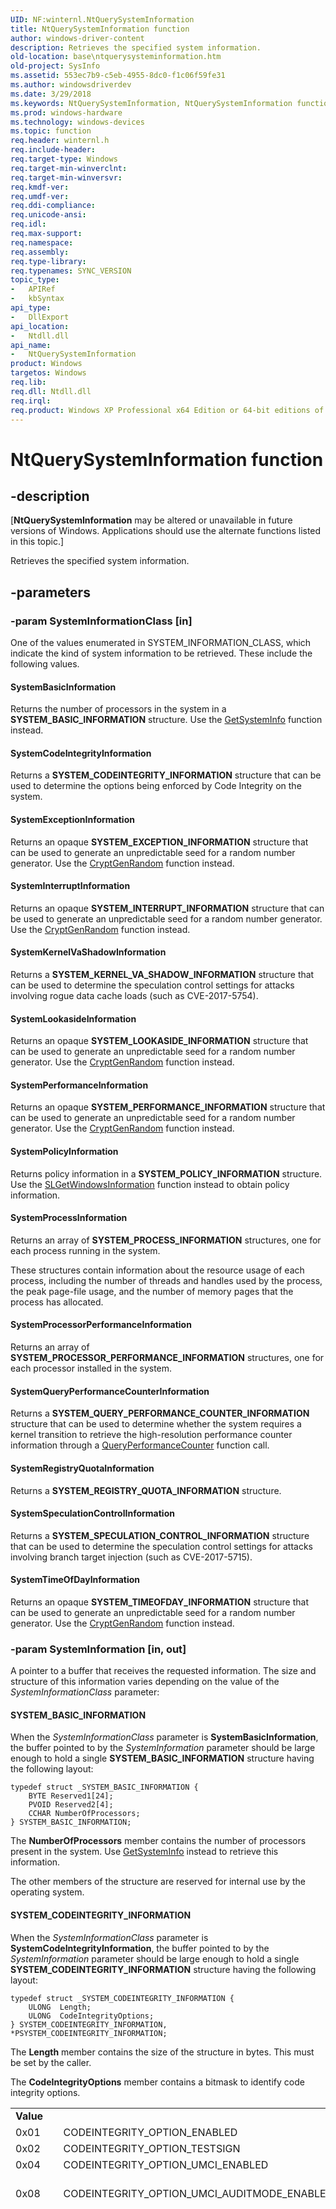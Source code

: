 ```yaml
---
UID: NF:winternl.NtQuerySystemInformation
title: NtQuerySystemInformation function
author: windows-driver-content
description: Retrieves the specified system information.
old-location: base\ntquerysysteminformation.htm
old-project: SysInfo
ms.assetid: 553ec7b9-c5eb-4955-8dc0-f1c06f59fe31
ms.author: windowsdriverdev
ms.date: 3/29/2018
ms.keywords: NtQuerySystemInformation, NtQuerySystemInformation function, SYSTEM_BASIC_INFORMATION, SYSTEM_CODEINTEGRITY_INFORMATION, SYSTEM_EXCEPTION_INFORMATION, SYSTEM_INFORMATION_CLASS, SYSTEM_INTERRUPT_INFORMATION, SYSTEM_KERNEL_VA_SHADOW_INFORMATION, SYSTEM_LOOKASIDE_INFORMATION, SYSTEM_PERFORMANCE_INFORMATION, SYSTEM_POLICY_INFORMATION, SYSTEM_PROCESSOR_PERFORMANCE_INFORMATION, SYSTEM_PROCESS_INFORMATION, SYSTEM_QUERY_PERFORMANCE_COUNTER_INFORMATION, SYSTEM_REGISTRY_QUOTA_INFORMATION, SYSTEM_SPECULATION_CONTROL_INFORMATION, SYSTEM_THREAD_INFORMATION, SYSTEM_TIMEOFDAY_INFORMATION, SYSTEM_VHD_BOOT_INFORMATION, SystemBasicInformation, SystemCodeIntegrityInformation, SystemExceptionInformation, SystemInterruptInformation, SystemKernelVaShadowInformation, SystemLookasideInformation, SystemPerformanceInformation, SystemPolicyInformation, SystemProcessInformation, SystemProcessorPerformanceInformation, SystemQueryPerformanceCounterInformation, SystemRegistryQuotaInformation, SystemSpeculationControlInformation, SystemTimeOfDayInformation, base.ntquerysysteminformation, winternl/NtQuerySystemInformation
ms.prod: windows-hardware
ms.technology: windows-devices
ms.topic: function
req.header: winternl.h
req.include-header: 
req.target-type: Windows
req.target-min-winverclnt: 
req.target-min-winversvr: 
req.kmdf-ver: 
req.umdf-ver: 
req.ddi-compliance: 
req.unicode-ansi: 
req.idl: 
req.max-support: 
req.namespace: 
req.assembly: 
req.type-library: 
req.typenames: SYNC_VERSION
topic_type:
-	APIRef
-	kbSyntax
api_type:
-	DllExport
api_location:
-	Ntdll.dll
api_name:
-	NtQuerySystemInformation
product: Windows
targetos: Windows
req.lib: 
req.dll: Ntdll.dll
req.irql: 
req.product: Windows XP Professional x64 Edition or 64-bit editions of     Windows Server 2003
---
```


# NtQuerySystemInformation function


## -description


<p class="CCE_Message">[<b>NtQuerySystemInformation</b> may be altered or unavailable in future versions of Windows. Applications should use the alternate functions listed in this topic.]

Retrieves the specified system information.


## -parameters




### -param SystemInformationClass [in]

One of the values enumerated in SYSTEM_INFORMATION_CLASS, which indicate the
kind of system information to be retrieved. These include the following values.



#### SystemBasicInformation

Returns the number of processors in the system in a
<b>SYSTEM_BASIC_INFORMATION</b> structure. Use the <a href="https://msdn.microsoft.com/f6d745af-729a-494e-90b4-19fe7d97c7af">GetSystemInfo</a> function instead.



#### SystemCodeIntegrityInformation

Returns a <b>SYSTEM_CODEINTEGRITY_INFORMATION</b> structure that can be used to determine the options being enforced by Code Integrity on the system.



#### SystemExceptionInformation

Returns an opaque <b>SYSTEM_EXCEPTION_INFORMATION</b> structure that can be used
to generate an unpredictable seed for a random number generator. Use the <a href="https://msdn.microsoft.com/3e5a437f-7439-43c9-a191-2908d2df0eb6">CryptGenRandom</a> function
instead.



#### SystemInterruptInformation

Returns an opaque <b>SYSTEM_INTERRUPT_INFORMATION</b> structure that can be used
to generate an unpredictable seed for a random number generator. Use the <a href="https://msdn.microsoft.com/3e5a437f-7439-43c9-a191-2908d2df0eb6">CryptGenRandom</a> function
instead.



#### SystemKernelVaShadowInformation

Returns a <b>SYSTEM_KERNEL_VA_SHADOW_INFORMATION</b> structure that can be used to determine the speculation control settings for attacks involving rogue data cache loads (such as CVE-2017-5754).



#### SystemLookasideInformation

Returns an opaque <b>SYSTEM_LOOKASIDE_INFORMATION</b> structure that can be used
to generate an unpredictable seed for a random number generator. Use the <a href="https://msdn.microsoft.com/3e5a437f-7439-43c9-a191-2908d2df0eb6">CryptGenRandom</a> function
instead.



#### SystemPerformanceInformation

Returns an opaque <b>SYSTEM_PERFORMANCE_INFORMATION</b> structure that can be
used to generate an unpredictable seed for a random number generator. Use the
<a href="https://msdn.microsoft.com/3e5a437f-7439-43c9-a191-2908d2df0eb6">CryptGenRandom</a>
function instead.



#### SystemPolicyInformation

Returns policy information in a <b>SYSTEM_POLICY_INFORMATION</b> structure. Use the <a href="https://msdn.microsoft.com/007b3f3a-c320-4bbc-ab5c-746b513cb815">SLGetWindowsInformation</a> function instead to obtain policy information.



#### SystemProcessInformation

Returns an array of <b>SYSTEM_PROCESS_INFORMATION</b> structures, one for each
process running in the system. 

These structures contain information about the
resource usage of each process, including the number of threads and handles used by the
process, the peak page-file usage, and the number of memory pages that the
process has allocated.



#### SystemProcessorPerformanceInformation

Returns an array of <b>SYSTEM_PROCESSOR_PERFORMANCE_INFORMATION</b> structures,
one for each processor installed in the system.



#### SystemQueryPerformanceCounterInformation

Returns a <b>SYSTEM_QUERY_PERFORMANCE_COUNTER_INFORMATION</b> structure that can be used to determine whether the system requires a kernel transition to retrieve the high-resolution performance counter information through a <a href="winui._win32_QueryPerformanceCounter">QueryPerformanceCounter</a> function call.  



#### SystemRegistryQuotaInformation

Returns a <b>SYSTEM_REGISTRY_QUOTA_INFORMATION</b> structure.



#### SystemSpeculationControlInformation

Returns a <b>SYSTEM_SPECULATION_CONTROL_INFORMATION</b> structure that can be used to determine the speculation control settings for attacks involving branch target injection (such as CVE-2017-5715).



#### SystemTimeOfDayInformation

Returns an opaque <b>SYSTEM_TIMEOFDAY_INFORMATION</b> structure that can be used
to generate an unpredictable seed for a random number generator. Use the <a href="https://msdn.microsoft.com/3e5a437f-7439-43c9-a191-2908d2df0eb6">CryptGenRandom</a> function
instead.


### -param SystemInformation [in, out]

A pointer to a buffer that receives the requested information. The
size and structure of this information varies depending on the value of the
<i>SystemInformationClass</i> parameter:



#### SYSTEM_BASIC_INFORMATION

When the <i>SystemInformationClass</i>  parameter is
<b>SystemBasicInformation</b>,  the buffer pointed to by
the <i>SystemInformation</i> parameter should be large enough
to hold a single <b>SYSTEM_BASIC_INFORMATION</b> structure
having the following layout:


<pre class="syntax" xml:space="preserve"><code>typedef struct _SYSTEM_BASIC_INFORMATION {
    BYTE Reserved1[24];
    PVOID Reserved2[4];
    CCHAR NumberOfProcessors;
} SYSTEM_BASIC_INFORMATION;</code></pre>

The <b>NumberOfProcessors</b> member contains the number of
processors present in the system. Use <a href="https://msdn.microsoft.com/f6d745af-729a-494e-90b4-19fe7d97c7af">GetSystemInfo</a> instead to retrieve this
information.

The  other members of the structure are reserved for internal
use by the operating system.



#### SYSTEM_CODEINTEGRITY_INFORMATION

When the <i>SystemInformationClass</i>  parameter is
<b>SystemCodeIntegrityInformation</b>,  the buffer pointed to by
the <i>SystemInformation</i> parameter should be large enough
to hold a single <b>SYSTEM_CODEINTEGRITY_INFORMATION</b> structure
having the following layout:


<pre class="syntax" xml:space="preserve"><code>typedef struct _SYSTEM_CODEINTEGRITY_INFORMATION {
    ULONG  Length;
    ULONG  CodeIntegrityOptions;
} SYSTEM_CODEINTEGRITY_INFORMATION, *PSYSTEM_CODEINTEGRITY_INFORMATION;</code></pre>
The <b>Length</b> member contains the size of the structure in bytes. This must be set by the caller.

The <b>CodeIntegrityOptions</b> member contains a bitmask to identify code integrity options. 

<table>
<tr>
<td><b>Value</b></td>
<td></td>
<td><b>Meaning</b></td>
</tr>
<tr>
<td>0x01</td>
<td>CODEINTEGRITY_OPTION_ENABLED</td>
<td>Enforcement of kernel mode Code Integrity is enabled.</td>
</tr>
<tr>
<td>0x02</td>
<td>CODEINTEGRITY_OPTION_TESTSIGN</td>
<td>Test signed content is allowed by Code Integrity.</td>
</tr>
<tr>
<td>0x04</td>
<td>CODEINTEGRITY_OPTION_UMCI_ENABLED</td>
<td>Enforcement of user mode Code Integrity is enabled.</td>
</tr>
<tr>
<td>0x08</td>
<td>CODEINTEGRITY_OPTION_UMCI_AUDITMODE_ENABLED</td>
<td>Enforcement of user mode Code Integrity is enabled in audit mode. Executables will be allowed to run/load; however, audit events will be recorded. </td>
</tr>
<tr>
<td>0x10</td>
<td>CODEINTEGRITY_OPTION_UMCI_EXCLUSIONPATHS_ENABLED</td>
<td>
User mode binaries being run from certain paths are allowed to run even if they fail code integrity checks.

Exclusion paths are listed in the following registry key in REG_MULTI_SZ format:


<ul>
<li>Key: HKLM\SYSTEM\CurrentControlSet\Control\CI\TRSData</li>
<li>Value: TestPath</li>
</ul>
Paths added to this key should be in one of two formats:

<ul>
<li>Path (absolute or relative): \Program Files\TestAutomationPath</li>
<li>Binary (specific): \Program Files\TestAutomationPath\mybinary.exe</li>
</ul>
The following paths are restricted and cannot be added as an exclusion:

<ul>
<li>\</li>
<li>\Windows</li>
<li>\Windows\System32</li>
<li>\Program Files</li>
</ul>
Built-in Path Exclusions: The following paths are excluded by default. You don't need to specifically add these to path exclusions. This only applies on ARM (Windows Runtime).

<ul>
<li>\Program Files\WTT</li>
<li>\Program Files (x86)\WTT</li>
<li>\WTT\JobsWorkingDir
</li>
<li>\Program Files\Common Files\Model Design Environment</li>
<li>\TAEF
</li>
<li>\$ASITEMP</li>
<li>\ATDEVXCT1\WTTInstall</li>
<li>\ATUEXCT1\WTTInstall</li>
<li>\ATESCCT1\WTTInstall
</li>
<li>\ATCORECT1\WTTInstall</li>
<li>\ATStressCT1\WTTInstall</li>
<li>\ATWSCCT1\WTTInstall
</li>
<li>\ATFUNCT1\WTTInstall</li>
<li>\ATIDCCT1\WTTInstall</li>
<li>\ATDNTCT1\WTTInstall</li>
</ul>
</td>
</tr>
<tr>
<td>0x20</td>
<td>CODEINTEGRITY_OPTION_TEST_BUILD</td>
<td>The build of Code Integrity is from a test build.</td>
</tr>
<tr>
<td>0x40</td>
<td>CODEINTEGRITY_OPTION_PREPRODUCTION_BUILD</td>
<td>The build of Code Integrity is from a pre-production build.</td>
</tr>
<tr>
<td>0x80</td>
<td>CODEINTEGRITY_OPTION_DEBUGMODE_ENABLED</td>
<td>The kernel debugger is attached and Code Integrity may allow unsigned code to load.</td>
</tr>
<tr>
<td>0x100</td>
<td>CODEINTEGRITY_OPTION_FLIGHT_BUILD</td>
<td>The build of Code Integrity is from a flight build.</td>
</tr>
<tr>
<td>0x200</td>
<td>CODEINTEGRITY_OPTION_FLIGHTING_ENABLED</td>
<td>Flight signed content is allowed by Code Integrity. Flight signed content is content signed by the Microsoft Development Root Certificate Authority 2014. </td>
</tr>
<tr>
<td>0x400</td>
<td>CODEINTEGRITY_OPTION_HVCI_KMCI_ENABLED</td>
<td>Hypervisor enforced Code Integrity is enabled for kernel mode components.</td>
</tr>
<tr>
<td>0x800</td>
<td>CODEINTEGRITY_OPTION_HVCI_KMCI_AUDITMODE_ENABLED</td>
<td>Hypervisor enforced Code Integrity is enabled in audit mode. Audit events will be recorded for kernel mode components that are not compatible with HVCI. This bit can be set whether CODEINTEGRITY_OPTION_HVCI_KMCI_ENABLED is set or not.</td>
</tr>
<tr>
<td>0x1000</td>
<td>CODEINTEGRITY_OPTION_HVCI_KMCI_STRICTMODE_ENABLED</td>
<td>Hypervisor enforced Code Integrity is enabled for kernel mode components, but in strict mode. </td>
</tr>
<tr>
<td>0x2000</td>
<td>CODEINTEGRITY_OPTION_HVCI_IUM_ENABLED</td>
<td>Hypervisor enforced Code Integrity is enabled with enforcement of Isolated User Mode component signing.</td>
</tr>
</table>
 



#### SYSTEM_EXCEPTION_INFORMATION

When the <i>SystemInformationClass</i>  parameter is
<b>SystemExceptionInformation</b>, the buffer pointed to
by the <i>SystemInformation</i> parameter should be large
enough to hold an opaque <b>SYSTEM_EXCEPTION_INFORMATION</b> structure for use in
generating an unpredictable seed for a random number generator. For this
purpose, the structure has the following layout:


<pre class="syntax" xml:space="preserve"><code>typedef struct _SYSTEM_EXCEPTION_INFORMATION {
    BYTE Reserved1[16];
} SYSTEM_EXCEPTION_INFORMATION;</code></pre>
Individual members of the structure are reserved for internal
use by the operating system.

Use the <a href="https://msdn.microsoft.com/3e5a437f-7439-43c9-a191-2908d2df0eb6">CryptGenRandom</a> 
function instead to generate cryptographically random data.



#### SYSTEM_INTERRUPT_INFORMATION

When the <i>SystemInformationClass</i>  parameter is
<b>SystemInterruptInformation</b>, the buffer pointed to
by the <i>SystemInformation</i> parameter should be large
enough to hold an array that contains as many opaque 
<b>SYSTEM_INTERRUPT_INFORMATION</b> structures as there are 
processors (CPUs) installed on the system. Each structure, or the array as a whole,
can be used to generate an unpredictable seed for a random number generator. For this
purpose, the structure has the following layout:


<pre class="syntax" xml:space="preserve"><code>typedef struct _SYSTEM_INTERRUPT_INFORMATION {
    BYTE Reserved1[24];
} SYSTEM_INTERRUPT_INFORMATION;</code></pre>
Individual members of the structure are reserved for internal
use by the operating system.

Use the <a href="https://msdn.microsoft.com/3e5a437f-7439-43c9-a191-2908d2df0eb6">CryptGenRandom</a> 
function instead to generate cryptographically random data.



#### SYSTEM_KERNEL_VA_SHADOW_INFORMATION

When the <i>SystemInformationClass</i>  parameter is
<b>SystemKernelVaShadowInformation</b>,  the buffer pointed to by
the <i>SystemInformation</i> parameter should be large
enough to hold a single <b>SYSTEM_KERNEL_VA_SHADOW_INFORMATION</b> structure having the following layout: 

<pre class="syntax" xml:space="preserve"><code>typedef struct _SYSTEM_KERNEL_VA_SHADOW_INFORMATION {
    struct {
        ULONG KvaShadowEnabled:1;
        ULONG KvaShadowUserGlobal:1;
        ULONG KvaShadowPcid:1;
        ULONG KvaShadowInvpcid:1;
        ULONG Reserved:28;
    } KvaShadowFlags;
} SYSTEM_KERNEL_VA_SHADOW_INFORMATION, * PSYSTEM_KERNEL_VA_SHADOW_INFORMATION;</code></pre>
The <b>KvaShadowEnabled</b> indicates whether shadowing is enabled.

The <b>KvaShadowUserGlobal</b> indicates that user/global is enabled.

The <b>KvaShadowPcid</b> indicates whether PCID is enabled.

The <b>KvaShadowInvpcid</b> indicates whether PCID is enabled and whether INVPCID is in use.

The <b>Reserved</b> member of the structure is reserved for internal use by the
operating system.



#### SYSTEM_LOOKASIDE_INFORMATION

When the <i>SystemInformationClass</i>  parameter is
<b>SystemLookasideInformation</b>, the buffer pointed to
by the <i>SystemInformation</i> parameter should be large
enough to hold an opaque <b>SYSTEM_LOOKASIDE_INFORMATION</b> structure for use in
generating an unpredictable seed for a random number generator. For this
purpose, the structure has the following layout:


<pre class="syntax" xml:space="preserve"><code>typedef struct _SYSTEM_LOOKASIDE_INFORMATION {
    BYTE Reserved1[32];
} SYSTEM_LOOKASIDE_INFORMATION;</code></pre>
Individual members of the structure are reserved for internal
use by the operating system.

Use the <a href="https://msdn.microsoft.com/3e5a437f-7439-43c9-a191-2908d2df0eb6">CryptGenRandom</a> 
function instead to generate cryptographically random data.



#### SYSTEM_PERFORMANCE_INFORMATION

When the <i>SystemInformationClass</i>  parameter is
<b>SystemPerformanceInformation</b>, the buffer pointed to
by the <i>SystemInformation</i> parameter should be large
enough to hold an opaque <b>SYSTEM_PERFORMANCE_INFORMATION</b> structure for use in
generating an unpredictable seed for a random number generator. For this
purpose, the structure has the following layout:


<pre class="syntax" xml:space="preserve"><code>typedef struct _SYSTEM_PERFORMANCE_INFORMATION {
    BYTE Reserved1[312];
} SYSTEM_PERFORMANCE_INFORMATION;</code></pre>
Individual members of the structure are reserved for internal
use by the operating system.

Use the <a href="https://msdn.microsoft.com/3e5a437f-7439-43c9-a191-2908d2df0eb6">CryptGenRandom</a> 
function instead to generate cryptographically random data.



#### SYSTEM_POLICY_INFORMATION

When the <i>SystemInformationClass</i>  parameter is
<b>SystemPolicyInformation</b>, the buffer pointed to
by the <i>SystemInformation</i> parameter should be large
enough to hold a single <b>SYSTEM_POLICY_INFORMATION</b> structure having the following layout:


<pre class="syntax" xml:space="preserve"><code>typedef struct _SYSTEM_POLICY_INFORMATION {
    PVOID Reserved1[2];
    ULONG Reserved2[3];
} SYSTEM_POLICY_INFORMATION;</code></pre>
Individual members of the structure are reserved for internal
use by the operating system.

Use the <a href="https://msdn.microsoft.com/007b3f3a-c320-4bbc-ab5c-746b513cb815">SLGetWindowsInformation</a> 
function instead to obtain policy information.



#### SYSTEM_PROCESS_INFORMATION

When the <i>SystemInformationClass</i>  parameter is
<b>SystemProcessInformation</b>,  the buffer pointed to by
the <i>SystemInformation</i> parameter contains a <b>SYSTEM_PROCESS_INFORMATION</b> structure for each process. Each of these structures is immediately followed in memory by one or more <b>SYSTEM_THREAD_INFORMATION</b> structures that provide info for each thread in the preceding process. For more information about <b>SYSTEM_THREAD_INFORMATION</b>, see the section about this structure in this article.

The buffer pointed to by
the <i>SystemInformation</i> parameter should be large enough
to hold an array that contains as many <b>SYSTEM_PROCESS_INFORMATION</b> and <b>SYSTEM_THREAD_INFORMATION</b> structures as
there are processes and threads running in the system. This size is specified by the <i>ReturnLength</i> parameter.

Each <b>SYSTEM_PROCESS_INFORMATION</b> structure has the following
layout:

<pre class="syntax" xml:space="preserve"><code>typedef struct _SYSTEM_PROCESS_INFORMATION {
    ULONG NextEntryOffset;
    ULONG NumberOfThreads;
    BYTE Reserved1[48];
    UNICODE_STRING ImageName;
    KPRIORITY BasePriority;
    HANDLE UniqueProcessId;
    PVOID Reserved2;
    ULONG HandleCount;
    ULONG SessionId;
    PVOID Reserved3;
    SIZE_T PeakVirtualSize;
    SIZE_T VirtualSize;
    ULONG Reserved4;
    SIZE_T PeakWorkingSetSize;
    SIZE_T WorkingSetSize;
    PVOID Reserved5;
    SIZE_T QuotaPagedPoolUsage;
    PVOID Reserved6;
    SIZE_T QuotaNonPagedPoolUsage;
    SIZE_T PagefileUsage;
    SIZE_T PeakPagefileUsage;
    SIZE_T PrivatePageCount;
    LARGE_INTEGER Reserved7[6];
} SYSTEM_PROCESS_INFORMATION;</code></pre>
The start of the next item in the array is the address of the previous item plus the value in the <b>NextEntryOffset</b> member. For the last item in the array, <b>NextEntryOffset</b> is 0.

The <b>NumberOfThreads</b> member contains the number of threads in the process.

The <b>ImageName</b> member contains the process's image name.

The <b>BasePriority</b> member contains the base priority of the process, which is the starting priority for threads created within the associated process.

The <b>UniqueProcessId</b> member contains the process's unique process ID.

The <b>HandleCount</b> member contains the total number
of handles being used by the process in question; use <a href="https://msdn.microsoft.com/bb8cf86b-00b8-4a64-90f8-66ac6dbf9dee">GetProcessHandleCount</a>  to retrieve this information
instead.

The <b>SessionId</b> member contains the session identifier of the process session. 

The <b>PeakVirtualSize</b> member contains the peak size, in bytes, of the virtual memory used by the process.

The <b>VirtualSize</b> member contains the current size, in bytes, of virtual memory used by the process.

The <b>PeakWorkingSetSize</b> member contains the peak size, in kilobytes, of the working set of the process.

The <b>QuotaPagedPoolUsage</b> member contains the current quota charged to the process for paged pool usage.

The <b>QuotaNonPagedPoolUsage</b> member contains the current quota charged to the process for nonpaged pool usage.

The <b>PagefileUsage</b> member contains the number of bytes of page file storage in use by the process.

The <b>PeakPagefileUsage</b> member contains the 
maximum number of bytes of page-file storage used by the process.

The <b>PrivatePageCount</b> member contains the number of memory
pages allocated for the use of this process.

You can also retrieve the <b>PeakWorkingSetSize</b>, <b>QuotaPagedPoolUsage</b>,   <b>QuotaNonPagedPoolUsage</b>, <b>PagefileUsage</b>, <b>PeakPagefileUsage</b>, and <b>PrivatePageCount</b> information using either the <a href="https://msdn.microsoft.com/12990e8d-6097-4502-824e-db6c3f76c715">GetProcessMemoryInfo</a> function or the <a href="https://msdn.microsoft.com/51206aca-4784-4d18-95ca-bc0a45691f78">Win32_Process</a> class.

The  other members of the structure are reserved for internal use by the
operating system.



#### SYSTEM_THREAD_INFORMATION

When the <i>SystemInformationClass</i>  parameter is
<b>SystemProcessInformation</b>,  the buffer pointed to by
the <i>SystemInformation</i> parameter contains a <b>SYSTEM_PROCESS_INFORMATION</b> structure for each process. Each of these structures is immediately followed in memory by one or more <b>SYSTEM_THREAD_INFORMATION</b> structures that provide info for each thread in the preceding process. For more information about <b>SYSTEM_PROCESS_INFORMATION</b>, see the section about this structure in this article. Each <b>SYSTEM_THREAD_INFORMATION</b> structure has the following
layout: 

<pre class="syntax" xml:space="preserve"><code>typedef struct _SYSTEM_THREAD_INFORMATION {
    LARGE_INTEGER Reserved1[3];
    ULONG Reserved2;
    PVOID StartAddress;
    CLIENT_ID ClientId;
    KPRIORITY Priority;
    LONG BasePriority;
    ULONG Reserved3;
    ULONG ThreadState;
    ULONG WaitReason;
} SYSTEM_THREAD_INFORMATION;</code></pre>
The <b>StartAddress</b> member contains the start address of the thread.

The <b>ClientId</b> member contains the 
ID of the thread and the process owning the thread.

The <b>Priority</b> member contains the 
dynamic thread priority.

The <b>BasePriority</b> member contains the 
base thread priority.

The <b>ThreadState</b> member contains the current thread state.

The <b>WaitReason</b> member contains the reason the thread is waiting.

The  other members of the structure are reserved for internal use by the
operating system.



#### SYSTEM_PROCESSOR_PERFORMANCE_INFORMATION

When the <i>SystemInformationClass</i>  parameter is
<b>SystemProcessorPerformanceInformation</b>,  the buffer
pointed to by the <i>SystemInformation</i> parameter should
be large enough to hold an array that contains as many <b>SYSTEM_PROCESSOR_PERFORMANCE_INFORMATION</b>
structures as there are processors (CPUs) installed in the system. Each
structure has the following layout: 

<pre class="syntax" xml:space="preserve"><code>typedef struct
_SYSTEM_PROCESSOR_PERFORMANCE_INFORMATION {
    LARGE_INTEGER IdleTime;
    LARGE_INTEGER KernelTime;
    LARGE_INTEGER UserTime;
    LARGE_INTEGER Reserved1[2];
    ULONG Reserved2;
} SYSTEM_PROCESSOR_PERFORMANCE_INFORMATION;</code></pre>
The <b>IdleTime</b> member contains the amount of time
that the system has been idle, in 100-nanosecond intervals.

The <b>KernelTime</b> member contains the amount of time
that the system has spent executing in Kernel mode (including all threads in all
processes, on all processors), in 100-nanosecond intervals.

The <b>UserTime</b> member contains the amount of time
that the system has spent executing in User mode (including all threads in all
processes, on all processors), in 100-nanosecond intervals.

Use <a href="https://msdn.microsoft.com/84f674e7-536b-4ae0-b523-6a17cb0a1c17">GetSystemTimes</a>
instead to retrieve this information.



#### SYSTEM_QUERY_PERFORMANCE_COUNTER_INFORMATION

When the <i>SystemInformationClass</i> parameter is <b>SystemQueryPerformanceCounterInformation</b>, the buffer pointed to by the <i>SystemInformation</i> parameter should be large
enough to hold a single <b>SYSTEM_QUERY_PERFORMANCE_COUNTER_INFORMATION</b> structure having the following layout:

<pre class="syntax" xml:space="preserve"><code>typedef struct _SYSTEM_QUERY_PERFORMANCE_COUNTER_INFORMATION {
    ULONG                           Version;
    QUERY_PERFORMANCE_COUNTER_FLAGS Flags;
    QUERY_PERFORMANCE_COUNTER_FLAGS ValidFlags;
} SYSTEM_QUERY_PERFORMANCE_COUNTER_INFORMATION;
</code></pre>
The <b>Flags</b> and <b>ValidFlags</b> members are <b>QUERY_PERFORMANCE_COUNTER_FLAGS</b> structures having the following layout:

<pre class="syntax" xml:space="preserve"><code>typedef struct _QUERY_PERFORMANCE_COUNTER_FLAGS {
    union {
        struct {
            ULONG KernelTransition:1;
            ULONG Reserved:31;
        };
        ULONG ul;
    };
} QUERY_PERFORMANCE_COUNTER_FLAGS;</code></pre>
The <b>ValidFlags</b> member of the <b>SYSTEM_QUERY_PERFORMANCE_COUNTER_INFORMATION</b> structure indicates which bits of the <b>Flags</b> member contain valid information. If a kernel transition is required, the <b>KernelTransition</b> bit is set in both <b>ValidFlags</b> and <b>Flags</b>. If a kernel transition is not required, the <b>KernelTransition</b> bit is set in <b>ValidFlags</b> and clear in <b>Flags</b>.



#### SYSTEM_REGISTRY_QUOTA_INFORMATION

When the <i>SystemInformationClass</i>  parameter is
<b>SystemRegistryQuotaInformation</b>,  the buffer pointed
to by the <i>SystemInformation</i> parameter should be large
enough to hold a single <b>SYSTEM_REGISTRY_QUOTA_INFORMATION</b> structure having the
following layout: 

<pre class="syntax" xml:space="preserve"><code>typedef struct _SYSTEM_REGISTRY_QUOTA_INFORMATION {
    ULONG RegistryQuotaAllowed;
    ULONG RegistryQuotaUsed;
    PVOID Reserved1;
} SYSTEM_REGISTRY_QUOTA_INFORMATION;</code></pre>
The <b>RegistryQuotaAllowed</b> member contains the
maximum size, in bytes, that the Registry can attain on this system.

The <b>RegistryQuotaUsed</b> member contains the current
size of the Registry, in bytes.

Use <a href="https://msdn.microsoft.com/06687b2a-2dab-4102-8022-4b70677064b2">GetSystemRegistryQuota</a> instead to retrieve this
information.

The  other member of the structure is reserved for internal use by the
operating system.



#### SYSTEM_SPECULATION_CONTROL_INFORMATION

When the <i>SystemInformationClass</i>  parameter is
<b>SystemSpeculationControlInformation</b>,  the buffer pointed to by
the <i>SystemInformation</i> parameter should be large
enough to hold a single <b>SYSTEM_SPECULATION_CONTROL_INFORMATION</b> structure having the following layout: 

<pre class="syntax" xml:space="preserve"><code>typedef struct _SYSTEM_SPECULATION_CONTROL_INFORMATION {
    struct {
         ULONG BpbEnabled:1;
         ULONG BpbDisabledSystemPolicy:1;
         ULONG BpbDisabledNoHardwareSupport:1;
         ULONG SpecCtrlEnumerated:1;
         ULONG SpecCmdEnumerated:1;
         ULONG IbrsPresent:1;
         ULONG StibpPresent:1;
         ULONG SmepPresent:1;
         ULONG Reserved:24;
    } SpeculationControlFlags;

} SYSTEM_SPECULATION_CONTROL_INFORMATION, * PSYSTEM_SPECULATION_CONTROL_INFORMATION;</code></pre>
The <b>BpbEnabled</b> indicates whether speculation control features are supported and enabled.

The <b>BpbDisabledSystemPolicy</b> indicates whether speculation control features are disabled due to system 
         policy.

The <b>BpbDisabledNoHardwareSupport</b> whether speculation control features are disabled due to the absence of hardware support.

The <b>SpecCtrlEnumerated</b> whether the IA32_SPEC_CTRL MSR is enumerated by hardware.

The <b>SpecCmdEnumerated</b> indicates whether the IA32_SPEC_CMD MSR is enumerated by hardware.

The <b>IbrsPresent</b> indicates whether the IBRS MSR is treated as being present.

The <b>StibpPresent</b> indicates whether the STIBP MSR is present.

The <b>SmepPresent</b> indicates whether the SMEP feature is present and enabled.

The <b>Reserved</b> member of the structure is reserved for internal use by the
operating system.



#### SYSTEM_TIMEOFDAY_INFORMATION

When the <i>SystemInformationClass</i>  parameter is
<b>SystemTimeOfDayInformation</b>, the buffer pointed to
by the <i>SystemInformation</i> parameter should be large
enough to hold an opaque <b>SYSTEM_TIMEOFDAY_INFORMATION</b> structure for use in
generating an unpredictable seed for a random number generator. For this
purpose, the structure has the following layout:


<pre class="syntax" xml:space="preserve"><code>typedef struct _SYSTEM_TIMEOFDAY_INFORMATION {
    BYTE Reserved1[48];
} SYSTEM_TIMEOFDAY_INFORMATION;</code></pre>
Individual members of the structure are reserved for internal
use by the operating system.

Use the <a href="https://msdn.microsoft.com/3e5a437f-7439-43c9-a191-2908d2df0eb6">CryptGenRandom</a> 
function instead to generate cryptographically random data.


### -param SystemInformationLength [in]

The size of the buffer pointed to by the <i>SystemInformation</i>
parameter, in bytes.


### -param OPTIONAL

TBD




#### - ReturnLength [out, optional]

An optional pointer to a location where the function  writes the actual size
of the information requested. If that size is less than or equal to the    
<i>SystemInformationLength</i> parameter, the function copies the information
into the <i>SystemInformation</i> buffer; otherwise, it returns an NTSTATUS
error code and returns in <i>ReturnLength</i> the size of
buffer required to receive the requested information.


## -returns



Returns an  NTSTATUS success or error code. 

The
forms and significance of NTSTATUS error codes are listed in the
Ntstatus.h header file available in the DDK, and are described in the DDK documentation.




## -remarks



The <b>NtQuerySystemInformation</b> function and the structures
that it returns are internal to the operating system and  subject to change from
one  release of Windows to another.  To maintain the    compatibility of your
application, it is better to use the alternate functions previously mentioned instead.

If you do use <b>NtQuerySystemInformation</b>, access the function through
<a href="https://msdn.microsoft.com/0ffce2b1-ce50-4550-aa68-6628fdcac01a">run-time dynamic
linking</a>.  This gives  your code an
opportunity to respond gracefully if the function has been   changed or removed
from the operating system. Signature changes, however, may not be
detectable.

This function has no associated import library. You must use the <a href="https://msdn.microsoft.com/d936b4dd-058c-48e1-834b-b47ef6d8ef65">LoadLibrary</a> and <a href="https://msdn.microsoft.com/a0d7fc09-f888-4f46-a571-d3719a627597">GetProcAddress</a> functions to dynamically link to Ntdll.dll.




## -see-also




<a href="https://msdn.microsoft.com/bb8cf86b-00b8-4a64-90f8-66ac6dbf9dee">GetProcessHandleCount</a>



<a href="https://msdn.microsoft.com/12990e8d-6097-4502-824e-db6c3f76c715">GetProcessMemoryInfo</a>



<a href="https://msdn.microsoft.com/f6d745af-729a-494e-90b4-19fe7d97c7af">GetSystemInfo</a>



<a href="https://msdn.microsoft.com/06687b2a-2dab-4102-8022-4b70677064b2">GetSystemRegistryQuota</a>



<a href="https://msdn.microsoft.com/84f674e7-536b-4ae0-b523-6a17cb0a1c17">GetSystemTimes</a>
 

 

